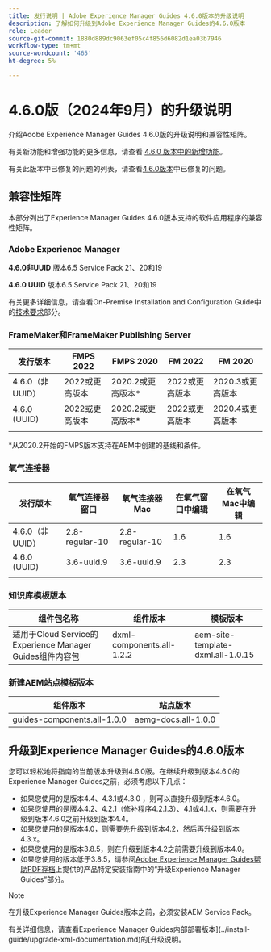 ```yaml
---
title: 发行说明 | Adobe Experience Manager Guides 4.6.0版本的升级说明
description: 了解如何升级到Adobe Experience Manager Guides的4.6.0版本
role: Leader
source-git-commit: 1880d889dc9063ef05c4f856d6082d1ea03b7946
workflow-type: tm+mt
source-wordcount: '465'
ht-degree: 5%

---
```


# 4.6.0版（2024年9月）的升级说明

介绍Adobe Experience Manager Guides 4.6.0版的升级说明和兼容性矩阵。

有关新功能和增强功能的更多信息，请查看 [4.6.0 版本中的新增功能](../release-info/whats-new-4-6.md)。

有关此版本中已修复的问题的列表，请查看[4.6.0版本](../release-info/fixed-issues-4-6-0.md)中已修复的问题。

## 兼容性矩阵

本部分列出了Experience Manager Guides 4.6.0版本支持的软件应用程序的兼容性矩阵。

### Adobe Experience Manager

**4.6.0非UUID**
版本6.5 Service Pack 21、20和19

**4.6.0 UUID**
版本6.5 Service Pack 21、20和19

有关更多详细信息，请查看On-Premise Installation and Configuration Guide中的[技术要求](../install-guide/download-install-technical-requirements.md)部分。

### FrameMaker和FrameMaker Publishing Server

| 发行版本 | FMPS 2022 | FMPS 2020 | FM 2022 | FM 2020 |
| --- | --- | --- | --- | --- |
| 4.6.0（非UUID） | 2022或更高版本 | 2020.2或更高版本* | 2022或更高版本 | 2020.3或更高版本 |
| 4.6.0 (UUID) | 2022或更高版本 | 2020.2或更高版本* | 2022或更高版本 | 2020.4或更高版本 |
| | | | |

*从2020.2开始的FMPS版本支持在AEM中创建的基线和条件。

### 氧气连接器

| 发行版本 | 氧气连接器窗口 | 氧气连接器Mac | 在氧气窗口中编辑 | 在氧气Mac中编辑 |
| --- | --- | --- |--- |--- |
| 4.6.0（非UUID） | 2.8-regular-10 | 2.8-regular-10 | 1.6 | 1.6 |
| 4.6.0 (UUID) | 3.6-uuid.9 | 3.6-uuid.9 | 2.3 | 2.3 |
|  |  |   |

### 知识库模板版本

| 组件包名称 | 组件版本 | 模板版本 |
|---|---|---|
| 适用于Cloud Service的Experience Manager Guides组件内容包 | dxml-components.all-1.2.2 | aem-site-template-dxml.all-1.0.15 |

### 新建AEM站点模板版本


| 组件版本 | 站点版本 |
|---|---|
| guides-components.all-1.0.0 | aemg-docs.all-1.0.0 |

## 升级到Experience Manager Guides的4.6.0版本

您可以轻松地将指南的当前版本升级到4.6.0版。在继续升级到版本4.6.0的Experience Manager Guides之前，必须考虑以下几点：

- 如果您使用的是版本4.4、4.3.1或4.3.0 ，则可以直接升级到版本4.6.0。
- 如果您使用的是版本4.2、4.2.1（修补程序4.2.1.3）、4.1或4.1.x，则需要在升级到版本4.6.0之前升级到版本4.4。
- 如果您使用的是版本4.0，则需要先升级到版本4.2，然后再升级到版本4.3.x。
- 如果您使用的是版本3.8.5，则在升级到版本4.2之前需要升级到版本4.0。
- 如果您使用的版本低于3.8.5，请参阅[Adobe Experience Manager Guides帮助PDF存档](https://helpx.adobe.com/xml-documentation-for-experience-manager/archive.html)上提供的产品特定安装指南中的“升级Experience Manager Guides”部分。

>[!NOTE]
>
>在升级Experience Manager Guides版本之前，必须安装AEM Service Pack。

有关详细信息，请查看Experience Manager Guides内部部署版本](../install-guide/upgrade-xml-documentation.md)的[升级说明。
